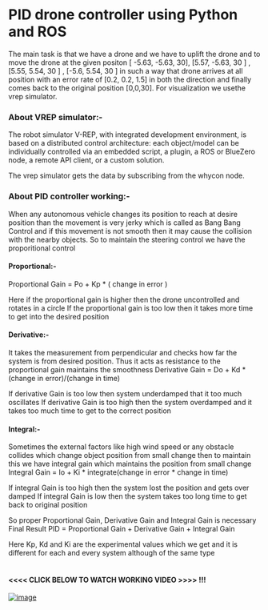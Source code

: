 
# PID drone controller using Python and ROS
 The main task is that we have a drone and we have to uplift the drone and to move the drone at the given positon [ -5.63, -5.63, 30], [5.57, -5.63, 30 ] , [5.55, 5.54, 30 ]  , [-5.6, 5.54, 30 ] in such a way that drone arrives at all position with an error rate of [0.2, 0.2, 1.5] in both the direction and finally comes back to the original position [0,0,30]. For visualization we usethe vrep simulator.

### About VREP simulator:-
The robot simulator V-REP, with integrated development environment, is based on a distributed control architecture: each object/model can be individually controlled via an embedded script, a plugin, a ROS or BlueZero node, a remote API client, or a custom solution. 

The vrep simulator gets the data by subscribing from the whycon node.

### About PID controller working:-
When any autonomous vehicle changes its position to reach at desire position than the movement is very jerky which is called as Bang Bang Control and if this movement is not smooth then it may cause the collision with the nearby objects.
So to maintain the steering control we have the proporitional control 
#### Proportional:-

Proportional Gain = Po + Kp * ( change in error )

Here if the proportional gain is higher then the drone uncontrolled and rotates in a circle
If the proportional gain is too low then it takes more time to get into the desired position

#### Derivative:-
It takes the measurement from perpendicular and checks how far the system is from desired position.
Thus it acts as resistance to the proportional gain maintains the smoothness
Derivative Gain = Do + Kd * (change in error)/(change in time)

If derivative Gain is too low then system underdamped that it too much oscillates 
If derivative Gain is too high then the system  overdamped and it takes too much time to get to the correct position

#### Integral:-
Sometimes the external factors like high wind speed or any obstacle collides which change object position from small change then to maintain this we have integral gain which maintains the position from small change
Integral Gain = Io + Ki * integrate(change in error * change in time)

If integral Gain is too high then the system lost the position and gets over damped
If integral Gain is low then the system takes too long time to get back to original position

So proper Proportional Gain, Derivative Gain and Integral Gain is necessary
Final Result PID = Proportional Gain +  Derivative Gain + Integral Gain

Here Kp, Kd and Ki are the experimental values which we get and it is different for each and every system although of the same type
<br/><br/>  
    
#### <<<< CLICK BELOW TO WATCH WORKING VIDEO >>>> !!!   
[![image](https://user-images.githubusercontent.com/41751718/197324723-cb599170-121d-4be0-b367-1a8590e0d42b.png)](https://youtu.be/6gyY-dop8fA)
